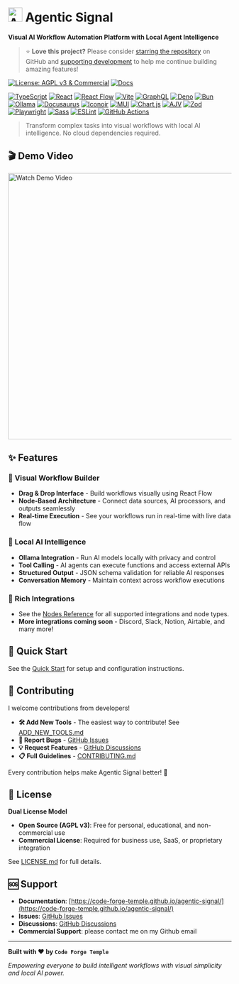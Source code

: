 # [<img src="docs/static/img/logo.svg" alt="Agentic Signal" width="32" height="32">](https://code-forge-temple.github.io/agentic-signal/) Agentic Signal

**Visual AI Workflow Automation Platform with Local Agent Intelligence**

> ⭐️ **Love this project?** Please consider [starring the repository](https://github.com/code-forge-temple/agentic-signal) on GitHub and [supporting development](https://github.com/sponsors/code-forge-temple) to help me continue building amazing features!

[![License: AGPL v3 & Commercial](https://img.shields.io/badge/License-AGPL%20v3%20%7C%20Commercial-blue.svg)](LICENSE.md)
[![Docs](https://img.shields.io/badge/docs-live-blueviolet)](https://code-forge-temple.github.io/agentic-signal/)

[![TypeScript](https://img.shields.io/badge/TypeScript-007ACC?logo=typescript&logoColor=white)](https://www.typescriptlang.org/)
[![React](https://img.shields.io/badge/React-20232A?logo=react&logoColor=61DAFB)](https://reactjs.org/)
[![React Flow](https://img.shields.io/badge/React%20Flow-FF0072?logo=reactflow&logoColor=white)](https://reactflow.dev/)
[![Vite](https://img.shields.io/badge/Vite-646CFF?logo=vite&logoColor=white)](https://vitejs.dev/)
[![GraphQL](https://img.shields.io/badge/GraphQL-E10098?logo=graphql&logoColor=white)](https://graphql.org/)
[![Deno](https://img.shields.io/badge/Deno-20232A?logo=deno&logoColor=white)](https://deno.land/)
[![Bun](https://img.shields.io/badge/Bun-20232A?logo=bun&logoColor=white)](https://bun.sh/)
[![Ollama](https://img.shields.io/badge/Ollama-000000?logo=ollama&logoColor=white)](https://ollama.ai/)
[![Docusaurus](https://img.shields.io/badge/Docusaurus-3ECC5F?logo=docusaurus&logoColor=white)](https://docusaurus.io/)
[![Iconoir](https://img.shields.io/badge/Iconoir-18181B?logo=iconoir&logoColor=white)](https://iconoir.com/)
[![MUI](https://img.shields.io/badge/MUI-007FFF?logo=mui&logoColor=white)](https://mui.com/)
[![Chart.js](https://img.shields.io/badge/Chart.js-FF6384?logo=chartdotjs&logoColor=white)](https://www.chartjs.org/)
[![AJV](https://img.shields.io/badge/AJV-EF4B4B?logo=ajv&logoColor=white)](https://ajv.js.org/)
[![Zod](https://img.shields.io/badge/Zod-3A7AFE?logo=zod&logoColor=white)](https://zod.dev/)
[![Playwright](https://img.shields.io/badge/Playwright-2EAD33?logo=playwright&logoColor=white)](https://playwright.dev/)
[![Sass](https://img.shields.io/badge/Sass-CC6699?logo=sass&logoColor=white)](https://sass-lang.com/)
[![ESLint](https://img.shields.io/badge/ESLint-4B32C3?logo=eslint&logoColor=white)](https://eslint.org/)
[![GitHub Actions](https://img.shields.io/badge/GitHub%20Actions-2088FF?logo=githubactions&logoColor=white)](https://github.com/features/actions)

> Transform complex tasks into visual workflows with local AI intelligence. No cloud dependencies required.

## 🎬 Demo Video  

[<img src="https://img.youtube.com/vi/62zk8zE6UJI/maxresdefault.jpg" alt="Watch Demo Video" width="600">](https://www.youtube.com/watch?v=62zk8zE6UJI)

## ✨ Features

### 🎯 **Visual Workflow Builder**
- **Drag & Drop Interface** - Build workflows visually using React Flow
- **Node-Based Architecture** - Connect data sources, AI processors, and outputs seamlessly
- **Real-time Execution** - See your workflows run in real-time with live data flow

### 🧠 **Local AI Intelligence**
- **Ollama Integration** - Run AI models locally with privacy and control
- **Tool Calling** - AI agents can execute functions and access external APIs
- **Structured Output** - JSON schema validation for reliable AI responses
- **Conversation Memory** - Maintain context across workflow executions

### 🔗 **Rich Integrations**
- See the [Nodes Reference](https://code-forge-temple.github.io/agentic-signal/docs/nodes/overview) for all supported integrations and node types.
- **More integrations coming soon** - Discord, Slack, Notion, Airtable, and many more!

## 🚀 Quick Start

See the [Quick Start](https://code-forge-temple.github.io/agentic-signal/docs/getting-started/windows-app/quick-start) for setup and configuration instructions.

## 🤝 Contributing

I welcome contributions from developers! 

- **🛠️ Add New Tools** - The easiest way to contribute! See [ADD_NEW_TOOLS.md](ADD_NEW_TOOLS.md)
- **🐛 Report Bugs** - [GitHub Issues](https://github.com/code-forge-temple/agentic-signal/issues)
- **💡 Request Features** - [GitHub Discussions](https://github.com/code-forge-temple/agentic-signal/discussions)
- **📋 Full Guidelines** - [CONTRIBUTING.md](CONTRIBUTING.md)

Every contribution helps make Agentic Signal better! 🚀

## 📄 License

**Dual License Model**

- **Open Source (AGPL v3)**: Free for personal, educational, and non-commercial use
- **Commercial License**: Required for business use, SaaS, or proprietary integration

See [LICENSE.md](LICENSE.md) for full details.

## 🆘 Support

- **Documentation**: [https://code-forge-temple.github.io/agentic-signal/](https://code-forge-temple.github.io/agentic-signal/)
- **Issues**: [GitHub Issues](https://github.com/code-forge-temple/agentic-signal/issues)
- **Discussions**: [GitHub Discussions](https://github.com/code-forge-temple/agentic-signal/discussions)
- **Commercial Support**: please contact me on my Github email

---

**Built with ❤️ by `Code Forge Temple`**

*Empowering everyone to build intelligent workflows with visual simplicity and local AI power.*